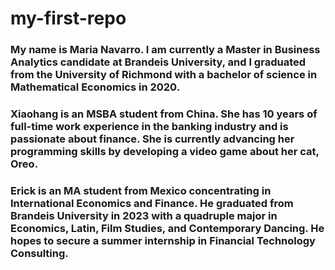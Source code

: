 # my-first-repo
### My name is Maria Navarro. I am currently a Master in Business Analytics candidate at Brandeis University, and I graduated from the University of Richmond with a bachelor of science in Mathematical Economics in 2020.
### Xiaohang is an MSBA student from China. She has 10 years of full-time work experience in the banking industry and is passionate about finance. She is currently advancing her programming skills by developing a video game about her cat, Oreo.
### Erick is an MA student from Mexico concentrating in International Economics and Finance. He graduated from Brandeis University in 2023 with a quadruple major in Economics, Latin, Film Studies, and Contemporary Dancing. He hopes to secure a summer internship in Financial Technology Consulting.
